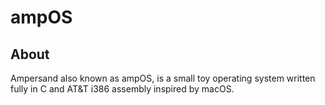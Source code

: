 # ampOS
## About
Ampersand also known as ampOS, is a small toy operating system written fully in C and AT&T i386 assembly inspired by macOS.
